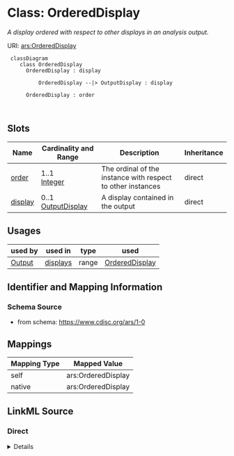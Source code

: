 # Class: OrderedDisplay


_A display ordered with respect to other displays in an analysis output._





URI: [ars:OrderedDisplay](https://www.cdisc.org/ars/1-0/OrderedDisplay)



```mermaid
 classDiagram
    class OrderedDisplay
      OrderedDisplay : display
        
          OrderedDisplay --|> OutputDisplay : display
        
      OrderedDisplay : order
        
      
```




<!-- no inheritance hierarchy -->


## Slots

| Name | Cardinality and Range | Description | Inheritance |
| ---  | --- | --- | --- |
| [order](order.md) | 1..1 <br/> [Integer](Integer.md) | The ordinal of the instance with respect to other instances | direct |
| [display](display.md) | 0..1 <br/> [OutputDisplay](OutputDisplay.md) | A display contained in the output | direct |





## Usages

| used by | used in | type | used |
| ---  | --- | --- | --- |
| [Output](Output.md) | [displays](displays.md) | range | [OrderedDisplay](OrderedDisplay.md) |






## Identifier and Mapping Information







### Schema Source


* from schema: https://www.cdisc.org/ars/1-0





## Mappings

| Mapping Type | Mapped Value |
| ---  | ---  |
| self | ars:OrderedDisplay |
| native | ars:OrderedDisplay |





## LinkML Source

<!-- TODO: investigate https://stackoverflow.com/questions/37606292/how-to-create-tabbed-code-blocks-in-mkdocs-or-sphinx -->

### Direct

<details>
```yaml
name: OrderedDisplay
description: A display ordered with respect to other displays in an analysis output.
from_schema: https://www.cdisc.org/ars/1-0
rank: 1000
slots:
- order
- display
slot_usage:
  order:
    name: order
    domain_of:
    - OrderedListItem
    - OrderedGroupingFactor
    - OrderedDisplay
    - OrderedDisplaySubSection
    - WhereClause
    required: true

```
</details>

### Induced

<details>
```yaml
name: OrderedDisplay
description: A display ordered with respect to other displays in an analysis output.
from_schema: https://www.cdisc.org/ars/1-0
rank: 1000
slot_usage:
  order:
    name: order
    domain_of:
    - OrderedListItem
    - OrderedGroupingFactor
    - OrderedDisplay
    - OrderedDisplaySubSection
    - WhereClause
    required: true
attributes:
  order:
    name: order
    description: The ordinal of the instance with respect to other instances.
    from_schema: https://www.cdisc.org/ars/1-0
    rank: 1000
    alias: order
    owner: OrderedDisplay
    domain_of:
    - OrderedListItem
    - OrderedGroupingFactor
    - OrderedDisplay
    - OrderedDisplaySubSection
    - WhereClause
    range: integer
    required: true
  display:
    name: display
    description: A display contained in the output.
    from_schema: https://www.cdisc.org/ars/1-0
    rank: 1000
    alias: display
    owner: OrderedDisplay
    domain_of:
    - OrderedDisplay
    range: OutputDisplay
    inlined: true

```
</details>
